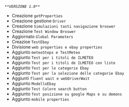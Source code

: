 _`**VERSIONE 1.0**`_

- Creazione `getProperties`
- Creazione gestione `Driver`
- Creazione `Simulazioni tasti navigazione broswer`
- Creazione `Test Window Broswer`
- Aggiornato `Global Parameters`
- Creazioe `TestEbay`
- Divisione `web properties e ebay properties`
- Aggiunto `meteoSteps e TestMeteo`
- Aggiunto `Test per i titoli de ILMETEO`
- Aggiunto `Test per i titoli de ILMETEO con liste`
- Aggiunto `Test per le categorie Ebay`
- Aggiunto `Test per la selezione delle categorie Ebay`
- Aggiunti `fluent wait e webDriverWait`
- Aggiunto `ModelloEbay`
- Aggiunto `Test Colore search button`
- Aggiunto `Test posizione su google Maps e su demons`
- Aggiunto `mobile properties`